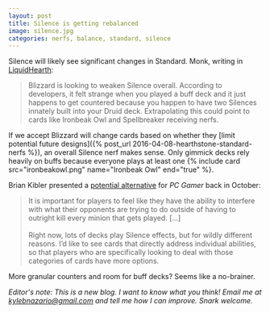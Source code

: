 ```yaml
---
layout: post
title: Silence is getting rebalanced
image: silence.jpg
categories: nerfs, balance, standard, silence
---
```


Silence will likely see significant changes in Standard. Monk, writing in [LiquidHearth](http://www.liquidhearth.com/forum/hearthstone/506312-monk-visits-blizzard-changes-coming-to-standard): 

<!--break-->

> Blizzard is looking to weaken Silence overall. According to developers, it felt strange when you played a buff deck and it just happens to get countered because you happen to have two Silences innately built into your Druid deck. Extrapolating this could point to cards like Ironbeak Owl and Spellbreaker receiving nerfs.

If we accept Blizzard will change cards based on whether they [limit potential future designs]({% post_url 2016-04-08-hearthstone-standard-nerfs %}), an overall Silence nerf makes sense. Only gimmick decks rely heavily on buffs because everyone plays at least one {% include card src="ironbeakowl.png" name="Ironbeak Owl" end="true" %}. 

Brian Kibler presented a [potential alternative](http://www.pcgamer.com/brian-kibler-on-why-silence-is-not-golden-in-hearthstone/) for *PC Gamer* back in October:

> It is important for players to feel like they have the ability to interfere with what their opponents are trying to do outside of having to outright kill every minion that gets played. [...] <br><br>Right now, lots of decks play Silence effects, but for wildly different reasons. I’d like to see cards that directly address individual abilities, so that players who are specifically looking to deal with those categories of cards have more options.

More granular counters and room for buff decks? Seems like a no-brainer. 

*Editor's note: This is a new blog. I want to know what you think! Email me at kylebnazario@gmail.com and tell me how I can improve. Snark welcome.*